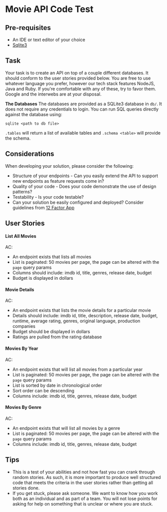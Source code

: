 
# Movie API Code Test

## Pre-requisites

* An IDE or text editor of your choice
* [Sqlite3](http://www.sqlitetutorial.net/)


## Task
Your task is to create an API on top of a couple different databases.  It should conform to the user stories provided below.  You are free to use whatever language you prefer, however our tech stack features NodeJS, Java and Ruby. If you're comfortable with any of these, try to favor them.  Google and the interwebs are at your disposal.

**The Databases**
The databases are provided as a SQLite3 database in `db/`.  It does not require any credentials to login.  You can run SQL queries directly against the database using:

```
sqlite <path to db file>
```

`.tables` will return a list of available tables and `.schema <table>` will provide the schema.

## Considerations
When developing your solution, please consider the following:

* Structure of your endpoints - Can you easily extend the API to support new endpoints as feature requests come in?
* Quality of your code - Does your code demonstrate the use of design patterns?
* Testability - Is your code testable?
* Can your solution be easily configured and deployed?  Consider guidelines from [12 Factor App](http://12factor.net/)


## User Stories

#### List All Movies
AC:

* An endpoint exists that lists all movies
* List is paginated: 50 movies per page, the page can be altered with the `page` query params
* Columns should include: imdb id, title, genres, release date, budget
* Budget is displayed in dollars

#### Movie Details
AC:

* An endpoint exists that lists the movie details for a particular movie
* Details should include: imdb id, title, description, release date, budget, runtime, average rating, genres, original language, production companies
* Budget should be displayed in dollars
* Ratings are pulled from the rating database

#### Movies By Year
AC:

* An endpoint exists that will list all movies from a particular year 
* List is paginated: 50 movies per page, the page can be altered with the `page` query params
* List is sorted by date in chronological order
* Sort order can be descending
* Columns include: imdb id, title, genres, release date, budget

#### Movies By Genre
AC:

* An endpoint exists that will list all movies by a genre
* List is paginated: 50 movies per page, the page can be altered with the `page` query params
* Columns include: imdb id, title, genres, release date, budget

## Tips

* This is a test of your abilities and not how fast you can crank through random stories.  As such, it is more important to produce well structured code that meets the criteria in the user stories rather than getting all stories done.
* If you get stuck, please ask someone.  We want to know how you work both as an individual and as part of a team.  You will not lose points for asking for help on something that is unclear or where you are stuck.
